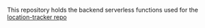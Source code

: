 This repository holds the backend serverless functions used for the [location-tracker repo](https://github.com/NhatanhN/location-tracker)
